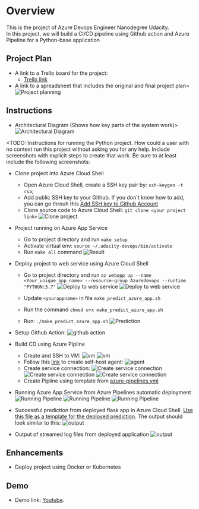 # Overview

This is the project of Azure Devops Engineer Nanodegree Udacity. <br>
In this project, we will build a CI/CD pipeline using Github action and Azure Pipeline for a Python-base application

## Project Plan

* A link to a Trello board for the project:
    - [Trello link](https://trello.com/b/NhWIheUO/project-planning)
* A link to a spreadsheet that includes the original and final project plan> <br>
![Project planning](images/project_planning.png)

## Instructions

* Architectural Diagram (Shows how key parts of the system work)> <br>
![Architectural Diagram](images/diagram.png)


<TODO:  Instructions for running the Python project.  How could a user with no context run this project without asking you for any help.  Include screenshots with explicit steps to create that work. Be sure to at least include the following screenshots:

* Clone project into Azure Cloud Shell
    - Open Azure Cloud Shell, create a SSH key pair by: `ssh-keygen -t rsa`;
    - Add public SSH key to your Github. If you don't know how to add, you can go throuh this [Add SSH key to Github Account](https://www.inmotionhosting.com/support/server/ssh/how-to-add-ssh-keys-to-your-github-account/) 
    - Clone source code to Azure Cloud Shell: ` git clone <your project link> `
![Clone project](images/clone.png)
* Project running on Azure App Service
    - Go to project directory and run `make setup`
    - Activate virtual env: `source ~/.udacity-devops/bin/activate`
    - Run `make all` command
![Result](images/make.png)
* Deploy project to web service using Azure Cloud Shell
    - Go to project directory and run `az webapp up --name <Your_unique_app_name> --resource-group Azuredevops --runtime "PYTHON:3.7"`
![Deploy to web service](images/deploy.png)
![Deploy to web service](images/web_running.png)

    - Update `<yourappname>` in file `make_predict_azure_app.sh`
    - Run the command `chmod u+x make_predict_azure_app.sh`
    - Run: `./make_predict_azure_app.sh`
![Prediction](images/predict.png)
* Setup Github Action:
![github action](images/github_action_build.png)

* Build CD using Azure Pipline
    - Create and SSH to VM:
![vm](images/create_vm.png)
![vm](images/ssh_toVM.png)
    - Follow this [link](https://praveenkumarsreeram.com/2021/04/14/azure-devops-configure-self-hosted-agent-for-azure-pipelines/) to create self-host agent:
![agent](images/agent.png)
    - Create service connection:
![Create service connection](images/1.png)
![Create service connection](images/2.png)
![Create service connection](images/3.png)
    - Create Pipline using template from [azure-pipelines.yml](../../../../azure-pipelines.yml)

* Running Azure App Service from Azure Pipelines automatic deployment
![Running Pipeline](images/pipeline.png)
![Running Pipeline](images/pipeline2.png)
![Running Pipeline](images/pipeline3.png)

* Successful prediction from deployed flask app in Azure Cloud Shell.  [Use this file as a template for the deployed prediction](https://github.com/udacity/nd082-Azure-Cloud-DevOps-Starter-Code/blob/master/C2-AgileDevelopmentwithAzure/project/starter_files/flask-sklearn/make_predict_azure_app.sh).
The output should look similar to this:
![output](images/result.png)

* Output of streamed log files from deployed application
![output](images/streamlog.png)

> 

## Enhancements

* Deploy project using Docker or Kubernetes

## Demo 

* Demo link: [Youtube](https://www.youtube.com/watch?v=ZrK2yvqMpn0).


